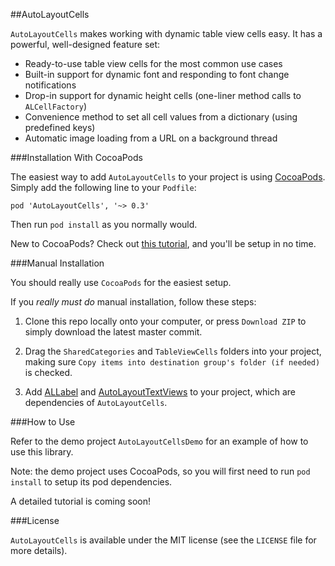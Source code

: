##AutoLayoutCells

`AutoLayoutCells` makes working with dynamic table view cells easy. It has a powerful, well-designed feature set:

* Ready-to-use table view cells for the most common use cases
* Built-in support for dynamic font and responding to font change notifications
* Drop-in support for dynamic height cells (one-liner method calls to `ALCellFactory`)
* Convenience method to set all cell values from a dictionary (using predefined keys)
* Automatic image loading from a URL on a background thread

###Installation With CocoaPods

The easiest way to add `AutoLayoutCells` to your project is using <a href="http://cocoapods.org/">CocoaPods</a>. Simply add the following line to your `Podfile`:

	pod 'AutoLayoutCells', '~> 0.3'

Then run `pod install` as you normally would.

New to CocoaPods? Check out <a href="http://www.raywenderlich.com/64546/introduction-to-cocoapods-2">this tutorial</a>, and you'll be setup in no time.

###Manual Installation

You should really use `CocoaPods` for the easiest setup. 

If you *really must do* manual installation, follow these steps:

1) Clone this repo locally onto your computer, or press `Download ZIP` to simply download the latest master commit.

2) Drag the `SharedCategories` and `TableViewCells` folders into your project, making sure `Copy items into destination group's folder (if needed)` is checked.

3) Add <a href="https://github.com/JRG-Developer/ALLabel">ALLabel</a> and <a href="https://github.com/JRG-Developer/AutoLayoutTextViews">AutoLayoutTextViews</a> to your project, which are dependencies of `AutoLayoutCells`.

###How to Use

Refer to the demo project `AutoLayoutCellsDemo` for an example of how to use this library. 

Note: the demo project uses CocoaPods, so you will first need to run `pod install` to setup its pod dependencies.

A detailed tutorial is coming soon!

###License

`AutoLayoutCells` is available under the MIT license (see the `LICENSE` file for more details).